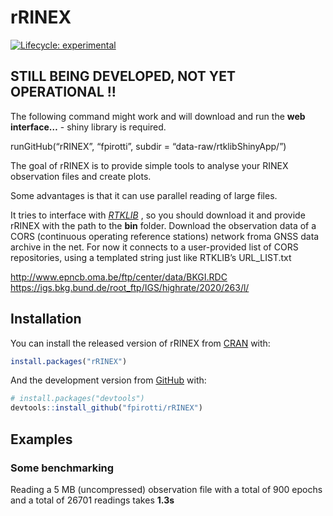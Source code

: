
<!-- README.md is generated from README.Rmd. Please edit that file -->

# rRINEX

<!-- badges: start -->

[![Lifecycle:
experimental](https://img.shields.io/badge/lifecycle-experimental-orange.svg)](https://lifecycle.r-lib.org/articles/stages.html#experimental)
<!-- badges: end -->

## STILL BEING DEVELOPED, NOT YET OPERATIONAL !!

The following command might work and will download and run the **web
interface…** - shiny library is required.

runGitHub(“rRINEX”, “fpirotti”, subdir = “data-raw/rtklibShinyApp/”)

The goal of rRINEX is to provide simple tools to analyse your RINEX
observation files and create plots.

Some advantages is that it can use parallel reading of large files.

It tries to interface with
<a href="http://www.rtklib.com" target="_blank"><em>RTKLIB</em></a> , so
you should download it and provide rRINEX with the path to the **bin**
folder. Download the observation data of a CORS (continuous operating
reference stations) network froma GNSS data archive in the net. For now
it connects to a user-provided list of CORS repositories, using a
templated string just like RTKLIB’s URL_LIST.txt

<http://www.epncb.oma.be/ftp/center/data/BKGI.RDC>
<https://igs.bkg.bund.de/root_ftp/IGS/highrate/2020/263/l/>

## Installation

You can install the released version of rRINEX from
[CRAN](https://CRAN.R-project.org) with:

``` r
install.packages("rRINEX")
```

And the development version from [GitHub](https://github.com/) with:

``` r
# install.packages("devtools")
devtools::install_github("fpirotti/rRINEX")
```

## Examples

### Some benchmarking

Reading a 5 MB (uncompressed) observation file with a total of 900
epochs and a total of 26701 readings takes **1.3s**
